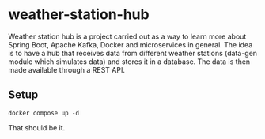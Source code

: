 # weather-station-hub

Weather station hub is a project carried out as a way to learn more about Spring Boot, Apache Kafka, Docker and microservices in general. The idea is to have a hub that receives data from different weather stations (data-gen module which simulates data) and stores it in a database. The data is then made available through a REST API.

## Setup

`docker compose up -d`

That should be it.
